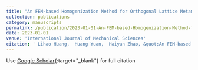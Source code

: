 ```yaml
---
title: "An FEM-based Homogenization Method for Orthogonal Lattice Metamaterials within Micropolar Elasticity"
collection: publications
category: manuscripts
permalink: /publication/2023-01-01-An-FEM-based-Homogenization-Method-for-Orthogonal-Lattice-Metamaterials-within-Micropolar-Elasticity
date: 2023-01-01
venue: 'International Journal of Mechanical Sciences'
citation: ' Lihao Huang,  Huang Yuan,  Haiyan Zhao, &quot;An FEM-based Homogenization Method for Orthogonal Lattice Metamaterials within Micropolar Elasticity.&quot; International Journal of Mechanical Sciences, 2023.'
---
```

Use [Google Scholar](https://scholar.google.com/scholar?q=An+FEM+based+Homogenization+Method+for+Orthogonal+Lattice+Metamaterials+within+Micropolar+Elasticity){:target="_blank"} for full citation